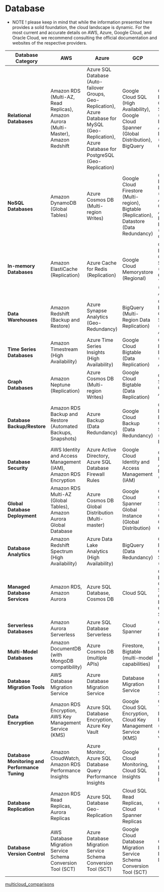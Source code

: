 # Database
- NOTE
! please keep in mind that while the information presented here provides a solid foundation, the cloud landscape is dynamic.
For the most current and accurate details on AWS, Azure, Google Cloud, and Oracle Cloud, we recommend consulting the official documentation and websites of the respective providers.

| Database Category        | AWS                                     | Azure                                   | GCP                                      | OCI                                   |
|--------------------------|-----------------------------------------|-----------------------------------------|------------------------------------------|---------------------------------------|
| **Relational Databases**  | Amazon RDS (Multi-AZ, Read Replicas), Amazon Aurora (Multi-Master), Amazon Redshift | Azure SQL Database (Auto-failover Groups, Geo-Replication), Azure Database for MySQL (Geo-Replication), Azure Database for PostgreSQL (Geo-Replication) | Google Cloud SQL (High Availability), Google Cloud Spanner (Global Distribution), BigQuery | Oracle Database Cloud Service (Data Guard, RAC), Oracle Autonomous Database (Regional, Global) |
| **NoSQL Databases**      | Amazon DynamoDB (Global Tables)       | Azure Cosmos DB (Multi-region Writes) | Google Cloud Firestore (Multi-region), Bigtable (Replication), Datastore (Data Redundancy) | Oracle NoSQL Database (High Availability), Oracle Autonomous NoSQL Database (Regional, Global) |
| **In-memory Databases**  | Amazon ElastiCache (Replication)        | Azure Cache for Redis (Replication)  | Google Cloud Memorystore (Regional)      | Oracle Exadata Cloud Service (RAC), Oracle TimesTen (High Availability) |
| **Data Warehouses**      | Amazon Redshift (Backup and Restore)   | Azure Synapse Analytics (Geo-Redundancy) | BigQuery (Multi-Region Data Replication)   | Oracle Exadata Cloud Service (High Availability) |
| **Time Series Databases** | Amazon Timestream (High Availability) | Azure Time Series Insights (High Availability) | Google Cloud Bigtable (Data Replication) | Oracle NoSQL Database (High Availability) |
| **Graph Databases**      | Amazon Neptune (Replication)            | Azure Cosmos DB (Multi-region Writes) | Google Cloud Bigtable (Data Replication) | Oracle Spatial and Graph (High Availability) |
| **Database Backup/Restore** | Amazon RDS Backup and Restore (Automated Backups, Snapshots) | Azure Backup (Data Redundancy) | Google Cloud Backup (Data Redundancy) | Oracle Database Backup Cloud Service (Data Guard, RMAN) |
| **Database Security**     | AWS Identity and Access Management (IAM), Amazon RDS Encryption | Azure Active Directory, Azure SQL Database Firewall Rules | Google Cloud Identity and Access Management (IAM) | Oracle Cloud Identity and Access Management (IAM) |
| **Global Database Deployment** | Amazon RDS Multi-AZ (Global Tables), Amazon Aurora Global Database | Azure Cosmos DB Global Distribution (Multi-master)  | Google Cloud Spanner Global Instance (Global Distribution) | Oracle Global Data Services (GDS), Oracle Data Guard, Oracle RAC |
| **Database Analytics**    | Amazon Redshift Spectrum (High Availability) | Azure Data Lake Analytics (High Availability) | BigQuery (Data Redundancy) | Oracle Database Cloud Service (Analytics) |
| **Managed Database Services**| Amazon RDS, Amazon Aurora            | Azure SQL Database, Cosmos DB      | Cloud SQL                            | Oracle Database Cloud Service, Oracle Exadata Cloud Service |
| **Serverless Databases**    | Amazon Aurora Serverless             | Azure SQL Database Serverless      | Cloud Spanner                        | Oracle Autonomous Database      |
| **Multi-Model Databases**    | Amazon DocumentDB (with MongoDB compatibility) | Azure Cosmos DB (multiple APIs) | Firestore, Bigtable (multi-model capabilities) | Oracle NoSQL Database Cloud - Multi-Model |
| **Database Migration Tools** | AWS Database Migration Service        | Azure Database Migration Service   | Database Migration Service           | Oracle Cloud Database Migration Service |
| **Data Encryption**         | Amazon RDS Encryption, AWS Key Management Service (KMS) | Azure SQL Database Encryption, Azure Key Vault | Google Cloud SQL Encryption, Cloud Key Management Service (KMS) | Oracle Transparent Data Encryption (TDE), Oracle Key Vault |
| **Database Monitoring and Performance Tuning** | Amazon CloudWatch, Amazon RDS Performance Insights | Azure Monitor, Azure SQL Database Query Performance Insights | Google Cloud Monitoring, Cloud SQL Insights | Oracle Cloud Monitoring, Oracle Database Performance Monitoring |
| **Database Replication**    | Amazon RDS Read Replicas, Aurora Replicas | Azure SQL Database Geo-Replication | Cloud SQL Read Replicas, Cloud Spanner Replicas | Oracle Data Guard               |
| **Database Version Control** | AWS Database Migration Service Schema Conversion Tool (SCT) | Azure Database Migration Service Schema Conversion Tool (SCT) | Google Cloud Database Migration Service Schema Conversion Tool (SCT) | Oracle SQL Developer Data Modeler |

[multicloud_comparisons](https://github.com/asiandevs/multicloud_comparisons/blob/main/README.md)
